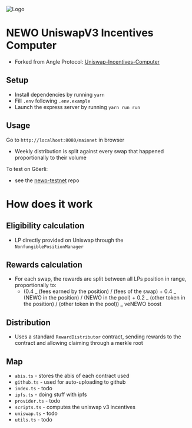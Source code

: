 ![Logo](https://neworder.network/assets/images/logo.png)

# NEWO UniswapV3 Incentives Computer

- Forked from Angle Protocol: [Uniswap-Incentives-Computer](https://github.com/AngleProtocol/Uniswap-Incentives-Computer)

## Setup

- Install dependencies by running `yarn`
- Fill `.env` following `.env.example`
- Launch the express server by running `yarn run run`

## Usage

Go to `http://localhost:8080/mainnet` in browser

- Weekly distribution is split against every swap that happened proportionally to their volume

To test on Göerli:

- see the [newo-testnet](https://github.com/new-order-network/newo-testnet) repo

# How does it work

## Eligibility calculation

- LP directly provided on Uniswap through the `NonfungiblePositionManager`

## Rewards calculation

- For each swap, the rewards are split between all LPs position in range, proportionally to:
  - (0.4 _ (fees earned by the position) / (fees of the swap) + 0.4 _ (NEWO in the position) / (NEWO in the pool) + 0.2 _ (other token in the position) / (other token in the pool)) _ veNEWO boost

## Distribution

- Uses a standard `RewardDistributor` contract, sending rewards to the contract and allowing claiming through a merkle root

## Map

- `abis.ts` - stores the abis of each contract used
- `github.ts` - used for auto-uploading to github
- `index.ts` - todo
- `ipfs.ts` - doing stuff with ipfs
- `provider.ts` - todo
- `scripts.ts` - computes the uniswap v3 incentives
- `uniswap.ts` - todo
- `utils.ts` - todo
